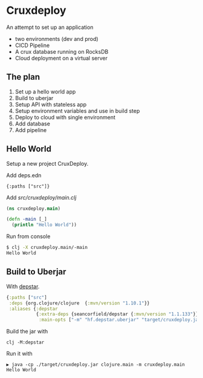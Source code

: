 # Cruxdeploy

An attempt to set up an application

* two environments (dev and prod)
* CICD Pipeline
* A crux database running on RocksDB
* Cloud deployment on a virtual server

## The plan

1. Set up a hello world app
2. Build to uberjar
3. Setup API with stateless app
4. Setup environment variables and use in build step
5. Deploy to cloud with single environment
6. Add database
7. Add pipeline

## Hello World

Setup a new project CruxDeploy.

Add deps.edn

`{:paths ["src"]}`

Add _src/cruxdeploy/main.clj_

```clojure
(ns cruxdeploy.main)

(defn -main [_]
  (println "Hello World"))
```

Run from console

```bash
$ clj -X cruxdeploy.main/-main
Hello World
```

## Build to Uberjar

With [depstar](https://github.com/seancorfield/depstar).

```clojure
{:paths ["src"]
 :deps {org.clojure/clojure  {:mvn/version "1.10.1"}}
 :aliases {:depstar
           {:extra-deps {seancorfield/depstar {:mvn/version "1.1.133"}}
            :main-opts ["-m" "hf.depstar.uberjar" "target/cruxdeploy.jar"]}}}
```

Build the jar with

`clj -M:depstar`

Run it with

```
▶ java -cp ./target/cruxdeploy.jar clojure.main -m cruxdeploy.main
Hello World
```